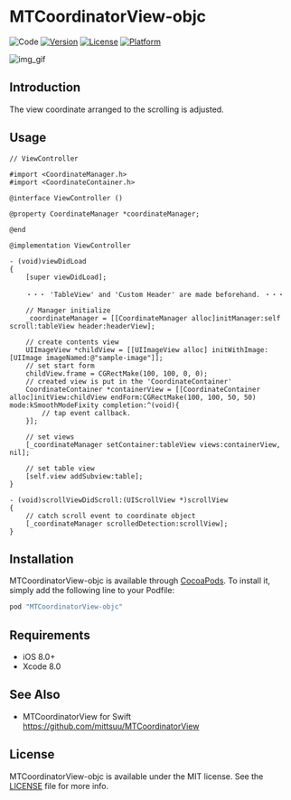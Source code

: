 # MTCoordinatorView-objc

![Code](https://img.shields.io/badge/code-obj--c-blue.svg)
[![Version](https://img.shields.io/cocoapods/v/MTCoordinatorView-objc.svg?style=flat)](http://cocoapods.org/pods/MTCoordinatorView-objc)
[![License](https://img.shields.io/cocoapods/l/MTCoordinatorView-objc.svg?style=flat)](http://cocoapods.org/pods/MTCoordinatorView-objc)
[![Platform](https://img.shields.io/cocoapods/p/MTCoordinatorView-objc.svg?style=flat)](http://cocoapods.org/pods/MTCoordinatorView-objc)

![img_gif](https://github.com/mittsuu/MTCoordinatorView-objc/blob/master/mtcoordinate.gif)


## Introduction

The view coordinate arranged to the scrolling is adjusted.

## Usage

```obj-c
// ViewController

#import <CoordinateManager.h>
#import <CoordinateContainer.h>

@interface ViewController ()

@property CoordinateManager *coordinateManager;

@end

@implementation ViewController

- (void)viewDidLoad
{
    [super viewDidLoad];

    ・・・ 'TableView' and 'Custom Header' are made beforehand. ・・・

    // Manager initialize
    _coordinateManager = [[CoordinateManager alloc]initManager:self scroll:tableView header:headerView];

    // create contents view
    UIImageView *childView = [[UIImageView alloc] initWithImage:[UIImage imageNamed:@"sample-image"]];
    // set start form
    childView.frame = CGRectMake(100, 100, 0, 0);
    // created view is put in the 'CoordinateContainer'
    CoordinateContainer *containerView = [[CoordinateContainer alloc]initView:childView endForm:CGRectMake(100, 100, 50, 50) mode:kSmoothModeFixity completion:^(void){
        // tap event callback.
    }];

    // set views
    [_coordinateManager setContainer:tableView views:containerView, nil];

    // set table view
    [self.view addSubview:table];
}

- (void)scrollViewDidScroll:(UIScrollView *)scrollView
{
    // catch scroll event to coordinate object
    [_coordinateManager scrolledDetection:scrollView];
}

```


## Installation

MTCoordinatorView-objc is available through [CocoaPods](http://cocoapods.org). To install
it, simply add the following line to your Podfile:

```ruby
pod "MTCoordinatorView-objc"
```

## Requirements

 * iOS   8.0+
 * Xcode 8.0 


## See Also

* MTCoordinatorView for Swift  
https://github.com/mittsuu/MTCoordinatorView


## License

MTCoordinatorView-objc is available under the MIT license. See the [LICENSE](https://github.com/mittsuu/MTCoordinatorView-objc/blob/master/LICENSE) file for more info.
